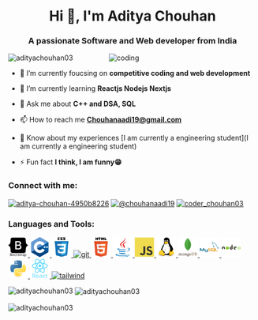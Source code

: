 <h1 align="center">Hi 👋, I'm Aditya Chouhan</h1>
<h3 align="center">A passionate Software and Web developer from India</h3>
<img align="right" width="300" src="https://www.lambdatest.com/resources/images/news24.gif" alt="coding">

<p align="left"> <img src="https://komarev.com/ghpvc/?username=adityachouhan03&label=Profile%20views&color=0e75b6&style=flat" alt="adityachouhan03" /> </p>

- 🔭 I’m currently foucsing on **competitive coding and web development**

- 🌱 I’m currently learning **Reactjs Nodejs Nextjs**

- 💬 Ask me about **C++ and DSA, SQL**

- 📫 How to reach me **Chouhanaadi19@gmail.com**

- 📄 Know about my experiences [I am currently a engineering student](I am currently a engineering student)

- ⚡ Fun fact **I think, I am funny😁**

<h3 align="left">Connect with me:</h3>
<p align="left">
<a href="https://linkedin.com/in/aditya-chouhan-4950b8226" target="blank"><img align="center" src="https://raw.githubusercontent.com/rahuldkjain/github-profile-readme-generator/master/src/images/icons/Social/linked-in-alt.svg" alt="aditya-chouhan-4950b8226" height="30" width="40" /></a>
<a href="https://www.hackerearth.com/@chouhanaadi19" target="blank"><img align="center" src="https://raw.githubusercontent.com/rahuldkjain/github-profile-readme-generator/master/src/images/icons/Social/hackerearth.svg" alt="@chouhanaadi19" height="30" width="40" /></a>
<a href="https://auth.geeksforgeeks.org/user/coder_chouhan03" target="blank"><img align="center" src="https://raw.githubusercontent.com/rahuldkjain/github-profile-readme-generator/master/src/images/icons/Social/geeks-for-geeks.svg" alt="coder_chouhan03" height="30" width="40" /></a>
</p>

<h3 align="left">Languages and Tools:</h3>
<p align="left"> <a href="https://getbootstrap.com" target="_blank" rel="noreferrer"> <img src="https://raw.githubusercontent.com/devicons/devicon/master/icons/bootstrap/bootstrap-plain-wordmark.svg" alt="bootstrap" width="40" height="40"/> </a> <a href="https://www.w3schools.com/cpp/" target="_blank" rel="noreferrer"> <img src="https://raw.githubusercontent.com/devicons/devicon/master/icons/cplusplus/cplusplus-original.svg" alt="cplusplus" width="40" height="40"/> </a> <a href="https://www.w3schools.com/css/" target="_blank" rel="noreferrer"> <img src="https://raw.githubusercontent.com/devicons/devicon/master/icons/css3/css3-original-wordmark.svg" alt="css3" width="40" height="40"/> </a> <a href="https://git-scm.com/" target="_blank" rel="noreferrer"> <img src="https://www.vectorlogo.zone/logos/git-scm/git-scm-icon.svg" alt="git" width="40" height="40"/> </a> <a href="https://www.w3.org/html/" target="_blank" rel="noreferrer"> <img src="https://raw.githubusercontent.com/devicons/devicon/master/icons/html5/html5-original-wordmark.svg" alt="html5" width="40" height="40"/> </a> <a href="https://www.java.com" target="_blank" rel="noreferrer"> <img src="https://raw.githubusercontent.com/devicons/devicon/master/icons/java/java-original.svg" alt="java" width="40" height="40"/> </a> <a href="https://developer.mozilla.org/en-US/docs/Web/JavaScript" target="_blank" rel="noreferrer"> <img src="https://raw.githubusercontent.com/devicons/devicon/master/icons/javascript/javascript-original.svg" alt="javascript" width="40" height="40"/> </a> <a href="https://www.linux.org/" target="_blank" rel="noreferrer"> <img src="https://raw.githubusercontent.com/devicons/devicon/master/icons/linux/linux-original.svg" alt="linux" width="40" height="40"/> </a> <a href="https://www.mongodb.com/" target="_blank" rel="noreferrer"> <img src="https://raw.githubusercontent.com/devicons/devicon/master/icons/mongodb/mongodb-original-wordmark.svg" alt="mongodb" width="40" height="40"/> </a> <a href="https://www.mysql.com/" target="_blank" rel="noreferrer"> <img src="https://raw.githubusercontent.com/devicons/devicon/master/icons/mysql/mysql-original-wordmark.svg" alt="mysql" width="40" height="40"/> </a> <a href="https://nodejs.org" target="_blank" rel="noreferrer"> <img src="https://raw.githubusercontent.com/devicons/devicon/master/icons/nodejs/nodejs-original-wordmark.svg" alt="nodejs" width="40" height="40"/> </a> <a href="https://www.python.org" target="_blank" rel="noreferrer"> <img src="https://raw.githubusercontent.com/devicons/devicon/master/icons/python/python-original.svg" alt="python" width="40" height="40"/> </a> <a href="https://reactjs.org/" target="_blank" rel="noreferrer"> <img src="https://raw.githubusercontent.com/devicons/devicon/master/icons/react/react-original-wordmark.svg" alt="react" width="40" height="40"/> </a> <a href="https://tailwindcss.com/" target="_blank" rel="noreferrer"> <img src="https://www.vectorlogo.zone/logos/tailwindcss/tailwindcss-icon.svg" alt="tailwind" width="40" height="40"/> </a> </p>

<p><img align="left" src="https://github-readme-stats.vercel.app/api/top-langs?username=adityachouhan03&show_icons=true&locale=en&layout=compact" alt="adityachouhan03" /></p>

<p>&nbsp;<img align="center" src="https://github-readme-stats.vercel.app/api?username=adityachouhan03&show_icons=true&locale=en" alt="adityachouhan03" /></p>

<p><img align="center" src="https://github-readme-streak-stats.herokuapp.com/?user=adityachouhan03&" alt="adityachouhan03" /></p>

